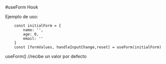 #useForm Hook

Ejemplo de uso: 

```
    const initialForm = {
        name: '',
        age: 0,
        email: ''
    }
    const [formValues, handleInputChange,reset] = useForm(initialForm) 

```

useForm() //recibe un valor por defecto
